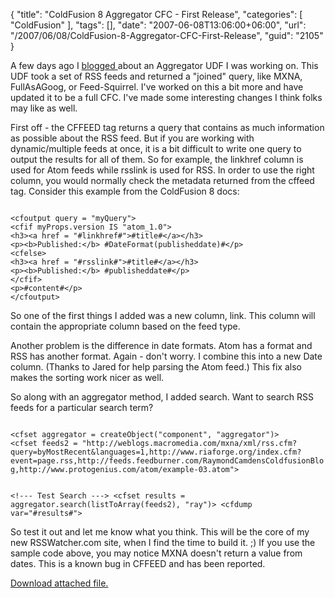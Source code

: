 {
	"title": "ColdFusion 8 Aggregator CFC - First Release",
	"categories": [
		"ColdFusion"
	],
	"tags": [],
	"date": "2007-06-08T13:06:00+06:00",
	"url": "/2007/06/08/ColdFusion-8-Aggregator-CFC-First-Release",
	"guid": "2105"
}

A few days ago I <a href="http://www.raymondcamden.com/index.cfm/2007/6/6/ColdFusion-8-Update-to-Aggregator-UDF">blogged </a> about an Aggregator UDF I was working on. This UDF took a set of RSS feeds and returned a "joined" query, like MXNA, FullAsAGoog, or Feed-Squirrel. I've worked on this a bit more and have updated it to be a full CFC. I've made some interesting changes I think folks may like as well.
<!--more-->
First off - the CFFEED tag returns a query that contains as much information as possible about the RSS feed. But if you are working with dynamic/multiple feeds at once, it is a bit difficult to write one query to output the results for all of them. So for example, the linkhref column is used for Atom feeds while rsslink is used for RSS. In order to use the right column, you would normally check the metadata returned from the cffeed tag. Consider this example from the ColdFusion 8 docs:

<code>
&lt;cfoutput query = "myQuery"&gt;
&lt;cfif myProps.version IS "atom_1.0"&gt;
&lt;h3&gt;&lt;a href = "#linkhref#"&gt;#title#&lt;/a&gt;&lt;/h3&gt;
&lt;p&gt;&lt;b&gt;Published:&lt;/b&gt; #DateFormat(publisheddate)#&lt;/p&gt;
&lt;cfelse&gt;
&lt;h3&gt;&lt;a href = "#rsslink#"&gt;#title#&lt;/a&gt;&lt;/h3&gt;
&lt;p&gt;&lt;b&gt;Published:&lt;/b&gt; #publisheddate#&lt;/p&gt;
&lt;/cfif&gt;
&lt;p&gt;#content#&lt;/p&gt;
&lt;/cfoutput&gt;
</code>

So one of the first things I added was a new column, link. This column will contain the appropriate column based on the feed type.

Another problem is the difference in date formats. Atom has a format and RSS has another format. Again - don't worry. I combine this into a new Date column. (Thanks to Jared for help parsing the Atom feed.) This fix also makes the sorting work nicer as well. 

So along with an aggregator method, I added search. Want to search RSS feeds for a particular search term?

<code>
&lt;cfset aggregator = createObject("component", "aggregator")&gt;
&lt;cfset feeds2 = "http://weblogs.macromedia.com/mxna/xml/rss.cfm?query=byMostRecent&languages=1,http://www.riaforge.org/index.cfm?event=page.rss,http://feeds.feedburner.com/RaymondCamdensColdfusionBlog,http://www.protogenius.com/atom/example-03.atom"&gt;

&lt;!--- Test Search ---&gt;
&lt;cfset results = aggregator.search(listToArray(feeds2), "ray")&gt;
&lt;cfdump var="#results#"&gt;
</code>

So test it out and let me know what you think. This will be the core of my new RSSWatcher.com site, when I find the time to build it. ;) If you use the sample code above, you may notice MXNA doesn't return a value from dates. This is a known bug in CFFEED and has been reported.<p><a href='enclosures/C%3A%5Chosts%5Cwww%2Ecoldfusionjedi%2Ecom%5Cenclosures%2Faggregator%2Ecfc%2Ezip'>Download attached file.</a></p>
